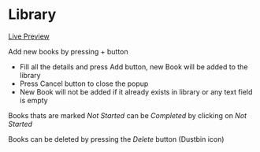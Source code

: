 # Library

[Live Preview](https://n0tadm1n.github.io/library/)

Add new books by pressing + button

- Fill all the details and press Add button, new Book will be added to the library
- Press Cancel button to close the popup
- New Book will not be added if it already exists in library or any text field is empty

Books thats are marked _Not Started_ can be _Completed_ by clicking on _Not Started_

Books can be deleted by pressing the _Delete_ button (Dustbin icon)
